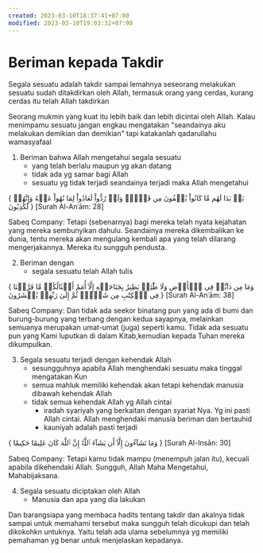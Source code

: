 ```yaml
---
created: 2023-03-10T18:37:41+07:00
modified: 2023-03-10T19:03:32+07:00
---
```


# Beriman kepada Takdir

Segala sesuatu adalah takdir sampai lemahnya seseorang melakukan sesuatu sudah ditakdirkan oleh Allah, termasuk orang yang cerdas, kurang cerdas itu telah Allah takdirkan

Seorang mukmin yang kuat itu lebih baik dan lebih dicintai oleh Allah. Kalau menimpamu sesuatu jangan engkau mengatakan "seandainya aku melakukan demikian dan demikian" tapi katakanlah qadarullahu wamasyafaal

1. Beriman bahwa Allah mengetahui segala sesuatu
   - yang telah berlalu maupun yg akan datang
   - tidak ada yg samar bagi Allah
   - sesuatu yg tidak terjadi seandainya terjadi maka Allah mengetahui

{ بَلۡ بَدَا لَهُم مَّا كَانُواْ يُخۡفُونَ مِن قَبۡلُۖ وَلَوۡ رُدُّواْ لَعَادُواْ لِمَا نُهُواْ عَنۡهُ وَإِنَّهُمۡ لَكَٰذِبُونَ }
[Surah Al-Anʿām: 28]

Sabeq Company:
Tetapi (sebenarnya) bagi mereka telah nyata kejahatan yang mereka sembunyikan dahulu. Seandainya mereka dikembalikan ke dunia, tentu mereka akan mengulang kembali apa yang telah dilarang mengerjakannya. Mereka itu sungguh pendusta.

2. Beriman dengan 
    - segala sesuatu telah Allah tulis

{ وَمَا مِن دَآبَّةٖ فِي ٱلۡأَرۡضِ وَلَا طَٰٓئِرٖ يَطِيرُ بِجَنَاحَيۡهِ إِلَّآ أُمَمٌ أَمۡثَالُكُمۚ مَّا فَرَّطۡنَا فِي ٱلۡكِتَٰبِ مِن شَيۡءٖۚ ثُمَّ إِلَىٰ رَبِّهِمۡ يُحۡشَرُونَ }
[Surah Al-Anʿām: 38]

Sabeq Company:
Dan tidak ada seekor binatang pun yang ada di bumi dan burung-burung yang terbang dengan kedua sayapnya, melainkan semuanya merupakan umat-umat (juga) seperti kamu. Tidak ada sesuatu pun yang Kami luputkan di dalam Kitab,kemudian kepada Tuhan mereka dikumpulkan.

3. Segala sesuatu terjadi dengan kehendak Allah
   - sesungguhnya apabila Allah menghendaki sesuatu maka tinggal mengatakan Kun
   - semua mahluk memiliki kehendak akan tetapi kehendak manusia dibawah kehendak Allah
   - tidak semua kehendak Allah yg Allah cintai
     - iradah syariyah yang berkaitan dengan syariat Nya. Yg ini pasti Allah cintai. Allah menghendaki manusia beriman dan bertauhid
     - kauniyah adalah  pasti terjadi

{ وَمَا تَشَآءُونَ إِلَّآ أَن يَشَآءَ ٱللَّهُۚ إِنَّ ٱللَّهَ كَانَ عَلِيمًا حَكِيمٗا }
[Surah Al-Insān: 30]

Sabeq Company:
Tetapi kamu tidak mampu (menempuh jalan itu), kecuali apabila dikehendaki Allah. Sungguh, Allah Maha Mengetahui, Mahabijaksana.

4. Segala sesuatu diciptakan oleh Allah
   - Manusia dan apa yang dia lakukan

Dan barangsiapa yang membaca hadits tentang takdir dan akalnya tidak sampai untuk memahami tersebut maka sungguh telah dicukupi dan telah dikokohkn untuknya. Yaitu telah ada ulama sebelumnya yg memiliki pemahaman yg benar untuk menjelaskan kepadanya.
